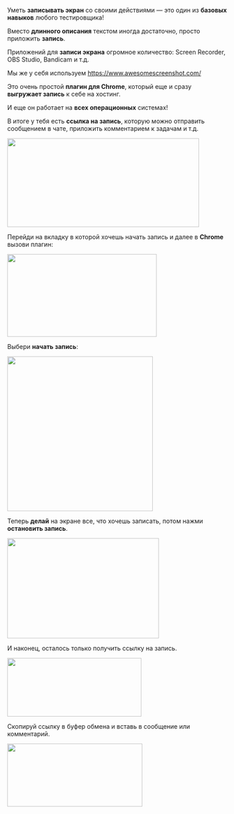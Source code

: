Уметь **записывать экран** со своими действиями — это один из **базовых навыков** любого тестировщика!

Вместо **длинного описания** текстом иногда достаточно, просто приложить **запись**.

Приложений для **записи экрана** огромное количество: Screen Recorder, OBS Studio, Bandicam и т.д.

Мы же у себя используем https://www.awesomescreenshot.com/

Это очень простой **плагин для Chrome**, который еще и сразу **выгружает запись** к себе на хостинг.

И еще он работает на **всех операционных** системах!

В итоге у тебя есть **ссылка на запись**, которую можно отправить сообщением в чате, приложить комментарием к задачам и т.д.

<img width="439" height="203" src="https://drive.google.com/uc?export=view&id=1TRfNkjBpbTW9ZlPSz7BwAvsdFtbNY3y_">

Перейди на вкладку в которой хочешь начать запись и далее в **Chrome** вызови плагин:

<img width="342" height="189" src="https://drive.google.com/uc?export=view&id=1aPXO-F6IWlxhCLoWLF3a54z08LBTTZnu">

Выбери **начать запись**:

<img width="333" height="354" src="https://drive.google.com/uc?export=view&id=13T8ghyTuaZ9eZZQlhs0MvnaD8b_Ctsl5">

Теперь **делай** на экране все, что хочешь записать, потом нажми **остановить запись**.

<img width="347" height="229" src="https://drive.google.com/uc?export=view&id=1QCkRyRcnjLWhkPcmO4XGTCYThfz7jZ4m">

И наконец, осталось только получить ссылку на запись.

<img width="307" height="134" src="https://drive.google.com/uc?export=view&id=1JJTuE76E3ShFBODBD7PwXqM1hyyWWrGd">

Скопируй ссылку в буфер обмена и вставь в сообщение или комментарий.

<img width="309" height="144" src="https://drive.google.com/uc?export=view&id=1CmU5OOhhqf7gh1qsBo_jni0RXHxhIFbw">
